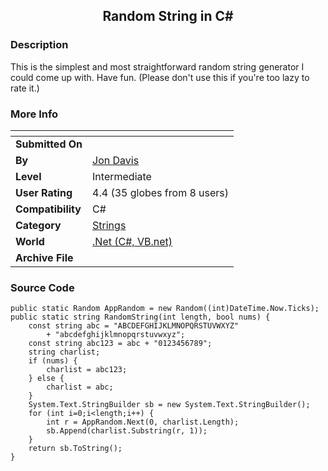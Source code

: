﻿<div align="center">

## Random String in C\#


</div>

### Description

This is the simplest and most straightforward random string generator I could come up with. Have fun. (Please don't use this if you're too lazy to rate it.)
 
### More Info
 


<span>             |<span>
---                |---
**Submitted On**   |
**By**             |[Jon Davis](https://github.com/Planet-Source-Code/PSCIndex/blob/master/ByAuthor/jon-davis.md)
**Level**          |Intermediate
**User Rating**    |4.4 (35 globes from 8 users)
**Compatibility**  |C\#
**Category**       |[Strings](https://github.com/Planet-Source-Code/PSCIndex/blob/master/ByCategory/strings__10-26.md)
**World**          |[\.Net \(C\#, VB\.net\)](https://github.com/Planet-Source-Code/PSCIndex/blob/master/ByWorld/net-c-vb-net.md)
**Archive File**   |[](https://github.com/Planet-Source-Code/jon-davis-random-string-in-c__10-1058/archive/master.zip)





### Source Code

```
public static Random AppRandom = new Random((int)DateTime.Now.Ticks);
public static string RandomString(int length, bool nums) {
	const string abc = "ABCDEFGHIJKLMNOPQRSTUVWXYZ"
		+ "abcdefghijklmnopqrstuvwxyz";
	const string abc123 = abc + "0123456789";
	string charlist;
	if (nums) {
		charlist = abc123;
	} else {
		charlist = abc;
	}
	System.Text.StringBuilder sb = new System.Text.StringBuilder();
	for (int i=0;i<length;i++) {
		int r = AppRandom.Next(0, charlist.Length);
		sb.Append(charlist.Substring(r, 1));
	}
	return sb.ToString();
}
```

